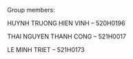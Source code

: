 Group members:

HUYNH TRUONG HIEN VINH – 520H0196

THAI NGUYEN THANH CONG – 521H0017

LE MINH TRIET – 521H0173
